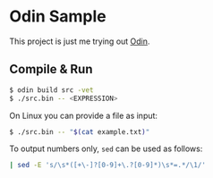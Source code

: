 # Odin Sample

This project is just me trying out [Odin](https://odin-lang.org).

## Compile & Run

```sh
$ odin build src -vet
$ ./src.bin -- <EXPRESSION>
```

On Linux you can provide a file as input:
```sh
$ ./src.bin -- "$(cat example.txt)"
```

To output numbers only, `sed` can be used as follows:
```sh
| sed -E 's/\s*([+\-]?[0-9]+\.?[0-9]*)\s*=.*/\1/'
```
